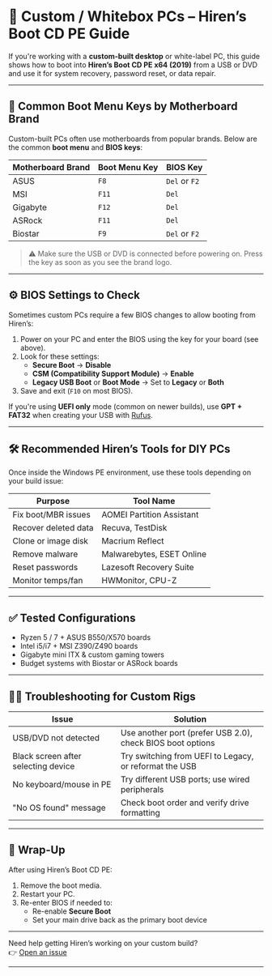 # 🧰 Custom / Whitebox PCs – Hiren’s Boot CD PE Guide

If you're working with a **custom-built desktop** or white-label PC, this guide shows how to boot into **Hiren’s Boot CD PE x64 (2019)** from a USB or DVD and use it for system recovery, password reset, or data repair.

---

## 🔁 Common Boot Menu Keys by Motherboard Brand

Custom-built PCs often use motherboards from popular brands. Below are the common **boot menu** and **BIOS keys**:

| Motherboard Brand | Boot Menu Key | BIOS Key     |
|-------------------|---------------|--------------|
| ASUS              | `F8`          | `Del` or `F2`|
| MSI               | `F11`         | `Del`        |
| Gigabyte          | `F12`         | `Del`        |
| ASRock            | `F11`         | `Del`        |
| Biostar           | `F9`          | `Del` or `F2`|

> ⚠️ Make sure the USB or DVD is connected before powering on. Press the key as soon as you see the brand logo.

---

## ⚙️ BIOS Settings to Check

Sometimes custom PCs require a few BIOS changes to allow booting from Hiren’s:

1. Power on your PC and enter the BIOS using the key for your board (see above).
2. Look for these settings:
   - **Secure Boot** → **Disable**
   - **CSM (Compatibility Support Module)** → **Enable**
   - **Legacy USB Boot** or **Boot Mode** → Set to **Legacy** or **Both**
3. Save and exit (`F10` on most BIOS).

If you're using **UEFI only** mode (common on newer builds), use **GPT + FAT32** when creating your USB with [Rufus](https://rufus.ie).

---

## 🛠️ Recommended Hiren’s Tools for DIY PCs

Once inside the Windows PE environment, use these tools depending on your build issue:

| Purpose               | Tool Name                   |
|-----------------------|-----------------------------|
| Fix boot/MBR issues   | AOMEI Partition Assistant   |
| Recover deleted data  | Recuva, TestDisk            |
| Clone or image disk   | Macrium Reflect             |
| Remove malware        | Malwarebytes, ESET Online   |
| Reset passwords       | Lazesoft Recovery Suite     |
| Monitor temps/fan     | HWMonitor, CPU-Z            |

---

## ✅ Tested Configurations

- Ryzen 5 / 7 + ASUS B550/X570 boards
- Intel i5/i7 + MSI Z390/Z490 boards
- Gigabyte mini ITX & custom gaming towers
- Budget systems with Biostar or ASRock boards

---

## 🧑‍🔧 Troubleshooting for Custom Rigs

| Issue                                  | Solution                                                   |
|---------------------------------------|------------------------------------------------------------|
| USB/DVD not detected                  | Use another port (prefer USB 2.0), check BIOS boot options |
| Black screen after selecting device   | Try switching from UEFI to Legacy, or reformat the USB     |
| No keyboard/mouse in PE               | Try different USB ports; use wired peripherals             |
| "No OS found" message                 | Check boot order and verify drive formatting               |

---

## 🧼 Wrap-Up

After using Hiren’s Boot CD PE:

1. Remove the boot media.
2. Restart your PC.
3. Re-enter BIOS if needed to:
   - Re-enable **Secure Boot**
   - Set your main drive back as the primary boot device

---

Need help getting Hiren’s working on your custom build?  
👉 [Open an issue](https://github.com/4troDev/repair-windows-with-hirens/issues)

---
